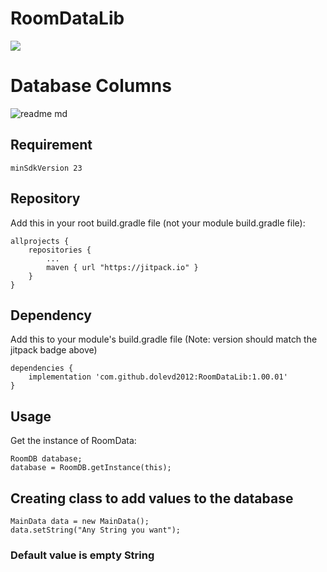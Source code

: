 # RoomDataLib
[![](https://jitpack.io/v/dolevd2012/RoomDataLib.svg)](https://jitpack.io/#dolevd2012/RoomDataLib)

# Database Columns

![readme md](https://user-images.githubusercontent.com/74798510/99882821-da24e900-2c2b-11eb-8632-d46deb37b8d3.png)

## Requirement 
```minSdkVersion 23```



## Repository
Add this in your root build.gradle file (not your module build.gradle file):
```
allprojects {
	repositories {
		...
		maven { url "https://jitpack.io" }
	}
}
```

## Dependency
Add this to your module's build.gradle file (Note: version should match the jitpack badge above)
```
dependencies {
	implementation 'com.github.dolevd2012:RoomDataLib:1.00.01'
}
```
## Usage
Get the instance of RoomData:
```
RoomDB database;
database = RoomDB.getInstance(this);
```
## Creating class to add values to the database
```
MainData data = new MainData();
data.setString("Any String you want"); 
```
### Default value is empty String

